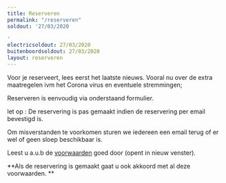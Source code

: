 ```yaml
---
title: Reserveren
permalink: "/reserveren"
soldout: '27/03/2020

'
electricsoldout: 27/03/2020
buitenboordsoldout: 27/03/2020
layout: reserveren
---
```


Voor je reserveert, lees eerst het laatste nieuws.
Vooral nu over de extra maatregelen ivm het Corona virus en eventuele stremmingen;

Reserveren is eenvoudig via onderstaand formulier.

let op : De reservering is pas gemaakt indien de reservering per email bevestigd is.

Om misverstanden te voorkomen sturen we iedereen een email terug of er wel of geen sloep beschikbaar is.

Leest u a.u.b de [voorwaarden](voorwaarden) goed door (opent in nieuw venster).

**Als de reservering is gemaakt gaat u ook akkoord met al deze voorwaarden.
**
 

